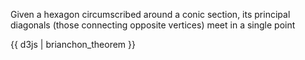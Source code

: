 Given a hexagon circumscribed around a conic section, its principal diagonals (those connecting opposite vertices) meet in a single point

{{ d3js | brianchon_theorem }}